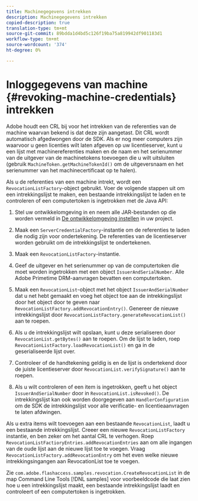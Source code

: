 ```yaml
---
title: Machinegegevens intrekken
description: Machinegegevens intrekken
copied-description: true
translation-type: tm+mt
source-git-commit: 89bdda1d4bd5c126f19ba75a819942df901183d1
workflow-type: tm+mt
source-wordcount: '374'
ht-degree: 0%

---
```



# Inloggegevens van machine {#revoking-machine-credentials} intrekken

Adobe houdt een CRL bij voor het intrekken van de referenties van de machine waarvan bekend is dat deze zijn aangetast. Dit CRL wordt automatisch afgedwongen door de SDK. Als er nog meer computers zijn waarvoor u geen licenties wilt laten afgeven op uw licentieserver, kunt u een lijst met machinereferenties maken en de naam en het serienummer van de uitgever van de machinetokens toevoegen die u wilt uitsluiten (gebruik `MachineToken.getMachineTokenId()` om de uitgeversnaam en het serienummer van het machinecertificaat op te halen).

Als u de referenties van een machine intrekt, wordt een `RevocationListFactory`-object gebruikt. Voer de volgende stappen uit om een intrekkingslijst te maken, een bestaande intrekkingslijst te laden en te controleren of een computertoken is ingetrokken met de Java API:

1. Stel uw ontwikkelomgeving in en neem alle JAR-bestanden op die worden vermeld in [De ontwikkelomgeving instellen](../../protecting-content/setting-up-the-sdk/setup-dev-env.md) in uw project.
1. Maak een `ServerCredentialFactory`-instantie om de referenties te laden die nodig zijn voor ondertekening. De referenties van de licentieserver worden gebruikt om de intrekkingslijst te ondertekenen.
1. Maak een `RevocationListFactory`-instantie.
1. Geef de uitgever en het serienummer op van de computertoken die moet worden ingetrokken met een object `IssuerAndSerialNumber`. Alle Adobe Primetime DRM-aanvragen bevatten een computertoken.
1. Maak een `RevocationList`-object met het object `IssuerAndSerialNumber` dat u net hebt gemaakt en voeg het object toe aan de intrekkingslijst door het object door te geven naar `RevocationListFactory.addRevocationEntry()`. Genereer de nieuwe intrekkingslijst door `RevocationListFactory.generateRevocationList()` aan te roepen.

1. Als u de intrekkingslijst wilt opslaan, kunt u deze serialiseren door `RevocationList.getBytes()` aan te roepen. Om de lijst te laden, roep `RevocationListFactory.loadRevocationList()` en ga in de geserialiseerde lijst over.

1. Controleer of de handtekening geldig is en de lijst is ondertekend door de juiste licentieserver door `RevocationList.verifySignature()` aan te roepen.
1. Als u wilt controleren of een item is ingetrokken, geeft u het object `IssuerAndSerialNumber` door in `RevocationList.isRevoked()`. De intrekkingslijst kan ook worden doorgegeven aan `HandlerConfiguration` om de SDK de intrekkingslijst voor alle verificatie- en licentieaanvragen te laten afdwingen.

Als u extra items wilt toevoegen aan een bestaande `RevocationList`, laadt u een bestaande intrekkingslijst. Creeer een nieuwe `RevocationListFactory` instantie, en ben zeker om het aantal CRL te verhogen. Roep `RevocationListFactioryEntries.addRevocationEntries` aan om alle ingangen van de oude lijst aan de nieuwe lijst toe te voegen. Vraag `RevocationListFactory.addRevocationEntry` om het even welke nieuwe intrekkingsingangen aan RevocationList toe te voegen.

Zie `com.adobe.flashaccess.samples.revocation.CreateRevocationList` in de map Command Line Tools [!DNL samples] voor voorbeeldcode die laat zien hoe u een intrekkingslijst maakt, een bestaande intrekkingslijst laadt en controleert of een computertoken is ingetrokken.
